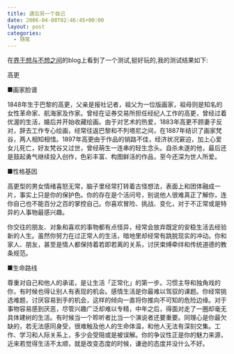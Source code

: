 ```yaml
---
title: 遇见另一个自己
date: 2006-04-08T02:46:45+00:00
layout: post
categories:
  - 随笔
---
```


在[界于想与不想之间](http://www.wuyawo.com/)的blog上看到了一个测试,挺好玩的,我的测试结果如下:

高更

■画家脸谱

1848年生于巴黎的高更，父亲是报社记者，祖父为一位版画家，祖母则是知名的女性革命家、航海家及作家。曾经在证券交易所担任经纪人工作的高更，曾经过着优渥的生活，婚后并开始收藏绘画。由于对艺术的热爱，1883年高更不顾妻子反对，辞去工作专心绘画，经常往返巴黎和不列塔尼之间，在1887年结识了画家梵谷，两人相知相惜。1897年高更由于作品的销路不佳，经济状况窘迫，加上心爱女儿死亡，好友梵谷又过世，曾经萌生一连串的轻生念头。自杀未遂的他，最后还是鼓起勇气继续投入创作，色彩丰富、构图鲜活的作品，至今还深为世人所爱。

■性格基因

高更型的男女情绪喜怒无常，脑子里经常打转着古怪想法，表面上和团体融成一片，事实上只是你的保护色。你的存在是个活问号，别说他人很难真正了解你，连你自己也不能百分之百的掌控自己。你喜欢冒险、挑战、变化，对于不正常或是特异的人事物最感兴趣。

你交往的朋友、对象和喜欢的事物都有点怪异，经常会放弃既定的安稳生活去经验新的人生。虽然你努力在过正常人的生活，暗地里却经常有跳脱现实的冲动。你和家人、朋友，甚至是情人都保持着若即若离的关系，讨厌束缚牵绊和传统道德的教条规范。

■生命路线

尊重对自己和他人的承诺，是让生活「正常化」的第一步。习惯主导和独角戏的你，有时候也得让别人有表现的机会。感情生活是你最难以驾驭的课题。你经常挑选难题，讨厌容易到手的机会，这样的倾向一直将你推向不可知的危险边缘。对于事物容易感到厌恶，尽管兴趣广泛却难以专精，中年之后，得面对走了一圈却毫无具体建树的生活。有时候当一个聆听者比当一个演说者还要重要。同理心是你最欠缺的，若无法感同身受，很难触及他人的生命体温，和他人无法有深刻交集。工作、学习和人际关系上，多少会受阻或是被误解。你的争议性正是你的魅力来源，近来若觉得生活不太顺，就是改变态度的时候，谦逊的态度并没什么不好。
